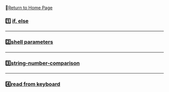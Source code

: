 :hotel:[Return to Home Page](https://github.com/geophydog/geophydog.github.io)
### :one: [if, else](https://github.com/geophydog/Linux-Notes/blob/master/Shell/IF-ELSE.md)

***

### :two:[shell parameters](https://github.com/geophydog/Linux-Notes/blob/master/Shell/Shell-parameters.md)

***

### :three:[string-number-comparison](https://github.com/geophydog/Linux-Notes/blob/master/Shell/string-number-comparison.md)

***

### :four:[read from keyboard](https://github.com/geophydog/Linux-Notes/blob/master/Shell/Input-from-keyboard.md)
